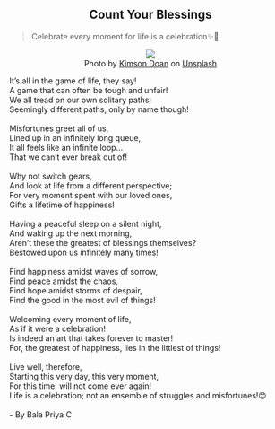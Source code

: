 <div align="center"><h2>Count Your Blessings</h2></div>

 > Celebrate every moment for life is a celebration✨🌸

<div align="center"><img src="https://images.unsplash.com/photo-1444211111734-7cddabac4149?ixid=MnwxMjA3fDB8MHxwaG90by1wYWdlfHx8fGVufDB8fHx8&ixlib=rb-1.2.1&auto=format&fit=crop&w=753&q=80"></div>


<div align="center">Photo by <a href="https://unsplash.com/@kimsondoan?utm_source=unsplash&utm_medium=referral&utm_content=creditCopyText">Kimson Doan</a> on <a href="https://unsplash.com/?utm_source=unsplash&utm_medium=referral&utm_content=creditCopyText">Unsplash</a>
  </div>

It’s all in the game of life, they say!<br>
A game that can often be tough and unfair!<br>
We all tread on our own solitary paths;<br>
Seemingly different paths, only by name though!<br>
<br>
Misfortunes greet all of us,<br>
Lined up in an infinitely long queue,<br>
It all feels like an infinite loop…<br>
That we can’t ever break out of!<br>
<br>
Why not switch gears,<br>
And look at life from a different perspective;<br>
For very moment spent with our loved ones,<br>
Gifts a lifetime of happiness!<br>
<br>
Having a peaceful sleep on a silent night,<br>
And waking up the next morning,<br>
Aren’t these the greatest of blessings themselves?<br>
Bestowed upon us infinitely many times!<br>
<br>
Find happiness amidst waves of sorrow,<br>
Find peace amidst the chaos,<br>
Find hope amidst storms of despair,<br>
Find the good in the most evil of things!<br>
<br>
Welcoming every moment of life,<br>
As if it were a celebration!<br>
Is indeed an art that takes forever to master!<br>
For, the greatest of happiness, lies in the littlest of things!<br>
<br>
Live well, therefore,<br>
Starting this very day, this very moment,<br>
For this time, will not come ever again!<br>
Life is a celebration; not an ensemble of struggles and misfortunes!😊<br>
<br>
\- By Bala Priya C
